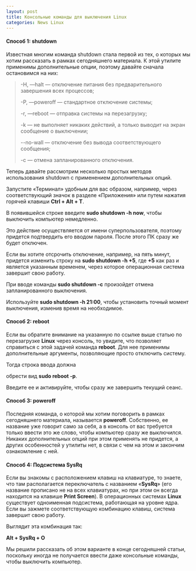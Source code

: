 ```yaml
---
layout: post
title: Консольные команды для выключения Linux
categories: News Linux
---
```


#### Способ 1: shutdown

 Известная многим команда shutdown стала первой из тех, о которых мы хотим рассказать в рамках 
  сегодняшнего материала. К этой утилите применимы дополнительные опции, поэтому давайте сначала 
 остановимся на них:

>-H, —halt — отключение питания без предварительного завершения всех процессов;
>
>-P, —poweroff — стандартное отключение системы;
>
>-r, —reboot — отправка системы на перезагрузку;
>
>-k — не выполняет никаких действий, а только выводит на экран сообщение о выключении;
>
>--no-wall — отключение без вывода соответствующего сообщения;
>
>-c — отмена запланированного отключения.

Теперь давайте рассмотрим несколько простых методов использования shutdown с применением дополнительных опций.

 Запустите «Терминал» удобным для вас образом, например, через соответствующий значок в разделе 
 «Приложения» или путем нажатия горячей клавиши **Ctrl + Alt + T**.

В появившейся строке введите **sudo shutdown -h now**, чтобы выключить компьютер немедленно.

 Это действие осуществляется от имени суперпользователя, поэтому придется подтвердить его вводом 
 пароля. После этого ПК сразу же будет отключен.

 Если вы хотите отсрочить отключение, например, на пять минут, придется изменить строку на **sudo 
 shutdown -h +5**, где **+5** как раз и является указанным временем, через которое операционная 
 система завершит свою работу.

При вводе команды **sudo shutdown -c** произойдет отмена запланированного выключения.

Используйте **sudo shutdown -h 21:00**, чтобы установить точный момент выключения, изменив время на 
необходимое.

#### Способ 2: reboot

 Если вы обратите внимание на указанную по ссылке выше статью по перезагрузке **Linux** через 
  консоль, то увидите, что позволяет справиться с этой задачей команда **reboot**. Для нее 
 применимы 
  дополнительные аргументы, позволяющие просто отключить систему. 

 Тогда строка ввода должна 

 обрести вид **sudo reboot -p**.
 
Введите ее и активируйте, чтобы сразу же завершить текущий сеанс.

#### Способ 3: poweroff

 Последняя команда, о которой мы хотим поговорить в рамках сегодняшнего материала, называется 
  **poweroff**. Собственно, ее название уже говорит само за себя, а в консоль от вас требуется 
  только ввести это же слово, чтобы компьютер сразу же выключился. Никаких дополнительных опций 
  при этом применять не придется, а других особенностей у утилиты нет, в связи с чем на этом и 
 закончим ознакомление с ней.

#### Способ 4: Подсистема SysRq

 Если вы знакомы с расположением клавиш на клавиатуре, то знаете, что там располагается 
  переключатель с названием «**SysRq**» (его название прописано не на всех клавиатурах, но при этом 
  он всегда находится на клавише **Print Screen**). В операционных системах **Linux** существует 
  одноименная подсистема, работающая на уровне ядра. Если вы зажмете соответствующую комбинацию 
  клавиш, система завершит свою работу.
 
Выглядит эта комбинация так: 

**Alt + SysRq + O**

Мы решили 
  рассказать об этом варианте в конце сегодняшней статьи, поскольку иногда не получается ввести 
 даже консольные команды, чтобы выключить компьютер.
